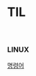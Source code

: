 # <h1><strong>TIL</strong></h1>

<br>

### LINUX
<a href="https://github.com/wnstj1030/TIL/blob/main/LINUX.md">명령어</a>
